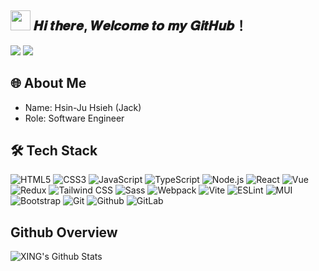 <h2 ><img src="https://cdn.jsdelivr.net/gh/dmego/images/img/Hi.gif" height="32" /> 𝑯𝒊 𝒕𝒉𝒆𝒓𝒆, 𝑾𝒆𝒍𝒄𝒐𝒎𝒆 𝒕𝒐 𝒎𝒚 𝑮𝒊𝒕𝑯𝒖𝒃！</h2>

<p> 
    <a href= "https://www.linkedin.com/in/hsin-ju-hsieh"><img src="https://img.shields.io/badge/-Linkedin-blue?style=flat&logo=Linkedin&logoColor=white&link="https://www.linkedin.com/in/hsin-ju-hsieh"/></a>
    <a href= "mailto:jackjohnton789@gmail.com"><img src="https://img.shields.io/badge/-Gmail-c14438?style=flat&logo=gmail&logoColor=white&link=mailto:jackjohnton789@gmail.com"/></a>
</p>

## 🌐 About Me

-   Name: Hsin-Ju Hsieh (Jack)
-   Role: Software Engineer

## 🛠 Tech Stack

![HTML5](https://img.shields.io/badge/-HTML5-000000?style=flat&logo=html5)
![CSS3](https://img.shields.io/badge/-CSS-000000?style=flat&logo=css3)
![JavaScript](https://img.shields.io/badge/-JavaScript-000000?style=flat&logo=javascript)
![TypeScript](https://img.shields.io/badge/-TypeScript-000000?style=flat&logo=typeScript)
![Node.js](https://img.shields.io/badge/-Node.js-000000?style=flat&logo=node.js)
![React](https://img.shields.io/badge/-React-000000?style=flat&logo=react)
![Vue](https://img.shields.io/badge/-Vue-000000?style=flat&logo=vuedotjs)
![Redux](https://img.shields.io/badge/-Redux-000000?style=flat&logo=redux)
![Tailwind CSS](https://img.shields.io/badge/-TailwindCSS-000000?style=flat&logo=tailwindCss)
![Sass](https://img.shields.io/badge/-Sass-000000?style=flat&logo=sass)
![Webpack](https://img.shields.io/badge/-Webpack-000000?style=flat&logo=webpack)
![Vite](https://img.shields.io/badge/-Vite-000000?style=flat&logo=vite)
![ESLint](https://img.shields.io/badge/-ESLint-000000?style=flat&logo=ESLint)
![MUI](https://img.shields.io/badge/-MUI-000000?style=flat&logo=mui)
![Bootstrap](https://img.shields.io/badge/-Bootstrap-000000?style=flat&logo=bootstrap)
![Git](https://img.shields.io/badge/-Git-000000?style=flat&logo=git)
![Github](https://img.shields.io/badge/-Github-000000?style=flat&logo=github)
![GitLab](https://img.shields.io/badge/-GitLab-000000?style=flat&logo=gitlab)

## Github Overview

<img align="left" alt="XING's Github Stats" src="https://github-readme-stats.vercel.app/api?username=XING-76&show_icons=true&theme=radical" />
